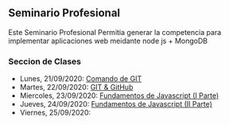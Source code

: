 ## Seminario Profesional

Este Seminario Profesional Permitia generar la competencia para implementar aplicaciones web meidante node js + MongoDB
### Seccion de Clases


- Lunes, 21/09/2020: [Comando de GIT](https://www.youtube.com/watch?v=tIicUjAI_Hk&t=75s)
- Martes, 22/09/2020: [GIT & GitHub](https://www.youtube.com/watch?v=HNBR3OmeyZw)
- Miercoles, 23/09/2020: [Fundamentos de Javascript (I Parte)](https://www.youtube.com/watch?v=1gkGuONRvJw)
- Jueves, 24/09/2020: [Fundamentos de Javascript (II Parte)](https://www.youtube.com/watch?v=D2cD55oZ_TI)
- Viernes, 25/09/2020:

